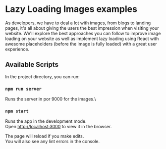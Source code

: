 # Lazy Loading Images examples

As developers, we have to deal a lot with images, from blogs to landing pages, it's all about giving the users the best impression when visiting your website. We'll explore the best approaches you can follow to improve image loading on your website as well as implement lazy loading using React with awesome placeholders (before the image is fully loaded) with a great user experience.

## Available Scripts

In the project directory, you can run:

### `npm run server`

Runs the server in por 9000 for the images.\

### `npm start`

Runs the app in the development mode.\
Open [http://localhost:3000](http://localhost:3000) to view it in the browser.

The page will reload if you make edits.\
You will also see any lint errors in the console.

